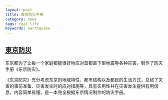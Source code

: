 ```yaml
---
layout: post
title: 東京防災手冊
category: news
tags: real_life
keywords: earthquake
---
```

## [東京防災](http://www.metro.tokyo.jp/CHINESE/GUIDE/BOSAI/index.htm)

东京都为了让每一个家庭都能很好地应对首都直下型地震等各种灾害，制作了防灾手册《东京防灾》。

《东京防灾》充分考虑东京的地域特性、都市结构以及都民的生活方式，总结了灾害的事前准备、灾害发生时的应对措施等，具有实用性并在灾害发生提供有用信息，内容简单易懂，是一本完全根据东京情况制作的防灾手册。
